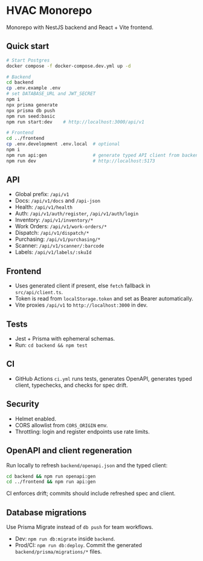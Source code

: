 # HVAC Monorepo

Monorepo with NestJS backend and React + Vite frontend.

## Quick start
```bash
# Start Postgres
docker compose -f docker-compose.dev.yml up -d

# Backend
cd backend
cp .env.example .env
# set DATABASE_URL and JWT_SECRET
npm i
npx prisma generate
npx prisma db push
npm run seed:basic
npm run start:dev    # http://localhost:3000/api/v1

# Frontend
cd ../frontend
cp .env.development .env.local  # optional
npm i
npm run api:gen                 # generate typed API client from backend/openapi.json
npm run dev                     # http://localhost:5173
```

## API
- Global prefix: `/api/v1`
- Docs: `/api/v1/docs` and `/api-json`
- Health: `/api/v1/health`
- Auth: `/api/v1/auth/register`, `/api/v1/auth/login`
- Inventory: `/api/v1/inventory/*`
- Work Orders: `/api/v1/work-orders/*`
- Dispatch: `/api/v1/dispatch/*`
- Purchasing: `/api/v1/purchasing/*`
- Scanner: `/api/v1/scanner/:barcode`
- Labels: `/api/v1/labels/:skuId`

## Frontend
- Uses generated client if present, else `fetch` fallback in `src/api/client.ts`.
- Token is read from `localStorage.token` and set as Bearer automatically.
- Vite proxies `/api/v1` to `http://localhost:3000` in dev.

## Tests
- Jest + Prisma with ephemeral schemas.
- Run: `cd backend && npm test`

## CI
- GitHub Actions `ci.yml` runs tests, generates OpenAPI, generates typed client, typechecks, and checks for spec drift.

## Security
- Helmet enabled.
- CORS allowlist from `CORS_ORIGIN` env.
- Throttling: login and register endpoints use rate limits.


## OpenAPI and client regeneration
Run locally to refresh `backend/openapi.json` and the typed client:
```bash
cd backend && npm run openapi:gen
cd ../frontend && npm run api:gen
```
CI enforces drift; commits should include refreshed spec and client.


## Database migrations
Use Prisma Migrate instead of `db push` for team workflows.
- Dev: `npm run db:migrate` inside `backend`.
- Prod/CI: `npm run db:deploy`.
Commit the generated `backend/prisma/migrations/*` files.
